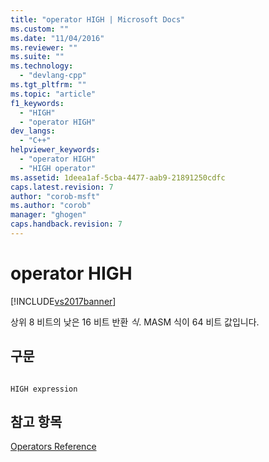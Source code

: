 ```yaml
---
title: "operator HIGH | Microsoft Docs"
ms.custom: ""
ms.date: "11/04/2016"
ms.reviewer: ""
ms.suite: ""
ms.technology: 
  - "devlang-cpp"
ms.tgt_pltfrm: ""
ms.topic: "article"
f1_keywords: 
  - "HIGH"
  - "operator HIGH"
dev_langs: 
  - "C++"
helpviewer_keywords: 
  - "operator HIGH"
  - "HIGH operator"
ms.assetid: 1deea1af-5cba-4477-aab9-21891250cdfc
caps.latest.revision: 7
author: "corob-msft"
ms.author: "corob"
manager: "ghogen"
caps.handback.revision: 7
---
```

# operator HIGH
[!INCLUDE[vs2017banner](../../assembler/inline/includes/vs2017banner.md)]

상위 8 비트의 낮은 16 비트 반환  *식*.  MASM 식이 64 비트 값입니다.  
  
## 구문  
  
```  
  
HIGH expression  
```  
  
## 참고 항목  
 [Operators Reference](../../assembler/masm/operators-reference.md)